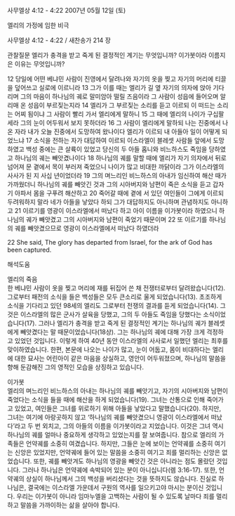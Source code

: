 사무엘상 4:12 - 4:22 
2007년 05월 12일 (토)

엘리의 가정에 임한 비극



사무엘상 4:12 - 4:22 / 새찬송가 214 장


관찰질문
엘리가 충격을 받고 죽게 된 결정적인 계기는 무엇입니까?
이가봇이라 이름지은 이유는 무엇입니까? 

12 당일에 어떤 베냐민 사람이 진영에서 달려나와 자기의 옷을 찢고 자기의 머리에 티끌을 덮어쓰고 실로에 이르니라 13 그가 이를 때는 엘리가 길 옆 자기의 의자에 앉아 기다리며 그의 마음이 하나님의 궤로 말미암아 떨릴 즈음이라 그 사람이 성읍에 들어오며 알리매 온 성읍이 부르짖는지라 14 엘리가 그 부르짖는 소리를 듣고 이르되 이 떠드는 소리는 어찌 됨이냐 그 사람이 빨리 가서 엘리에게 말하니 15 그 때에 엘리의 나이가 구십팔 세라 그의 눈이 어두워서 보지 못하더라 16 그 사람이 엘리에게 말하되 나는 진중에서 나온 자라 내가 오늘 진중에서 도망하여 왔나이다 엘리가 이르되 내 아들아 일이 어떻게 되었느냐 17 소식을 전하는 자가 대답하여 이르되 이스라엘이 블레셋 사람들 앞에서 도망하였고 백성 중에는 큰 살륙이 있었고 당신의 두 아들 홉니와 비느하스도 죽임을 당하였고 하나님의 궤는 빼앗겼나이다 18 하나님의 궤를 말할 때에 엘리가 자기 의자에서 뒤로 넘어져 문 곁에서 목이 부러져 죽었으니 나이가 많고 비대한 까닭이라 그가 이스라엘의 사사가 된 지 사십 년이었더라 19 그의 며느리인 비느하스의 아내가 임신하여 해산 때가 가까웠더니 하나님의 궤를 빼앗긴 것과 그의 시아버지와 남편이 죽은 소식을 듣고 갑자기 아파서 몸을 구푸려 해산하고 20 죽어갈 때에 곁에 서 있던 여인들이 그에게 이르되 두려워하지 말라 네가 아들을 낳았다 하되 그가 대답하지도 아니하며 관념하지도 아니하고 21 이르기를 영광이 이스라엘에서 떠났다 하고 아이 이름을 이가봇이라 하였으니 하나님의 궤가 빼앗겼고 그의 시아버지와 남편이 죽었기 때문이며 22 또 이르기를 하나님의 궤를 빼앗겼으므로 영광이 이스라엘에서 떠났다 하였더라 

22 She said, The glory has departed from Israel, for the ark of God has been captured.

해석도움





엘리의 죽음  
한 베냐민 사람이 옷을 찢고 머리에 재를 뒤집어 쓴 채 전쟁터로부터 달려왔습니다(12). 그로부터 패전의 소식을 들은 백성들은 모두 큰소리로 울게 되었습니다(13). 초조하게 소식을 기다리고 있던 98세의 엘리도 그로부터 전쟁의 결과를 듣게 되었습니다(14). 그것은 이스라엘의 많은 군사가 살육을 당했고, 그의 두 아들도 죽임을 당했다는 소식이었습니다(17). 그러나 엘리가 충격을 받고 죽게 된 결정적인 계기는 하나님의 궤가 블레셋에게 빼앗겼다는 말 때문이었습니다(18상). 그는 하나님의 궤에 대해 가장 크게 걱정하고 있었던 것입니다. 이렇게 하여 40년 동안 이스라엘의 사사로서 일했던 엘리는 최후를 맞이하였습니다. 한편, 본문에 나오는 나이가 많고, 눈이 어둡고, 몸이 비대하다는 엘리에 대한 묘사는 어린아이 같은 마음을 상실하고, 영안이 어두워졌으며, 하나님의 말씀을 향해 둔감해진 그의 영적인 모습을 상징하고 있습니다.  

이가봇  
엘리의 며느리인 비느하스의 아내는 하나님의 궤를 빼앗기고, 자기의 시아버지와 남편이 죽었다는 소식을 들을 때에 해산을 하게 되었습니다(19). 그녀는 산통으로 인해 죽어가고 있었고, 여인들은 그녀를 위로하기 위해 아들을 낳았다고 말했습니다(20). 하지만, 그녀는 여기에 아랑곳하지 않고 ‘하나님의 궤를 빼앗겼으니 영광이 이스라엘에서 떠났다’라고 두 번 외치고, 그의 아들의 이름을 이가봇이라고 지었습니다. 이것은 그녀 역시 하나님의 궤를 얼마나 중요하게 생각하고 있었는지를 잘 보여줍니다. 참으로 엘리의 가족들은 언약궤를 소중히 여겼습니다. 하지만, 그들은 눈에 보이는 언약궤를 소중히 여기는 신앙은 있었지만, 언약궤에 들어 있는 말씀을 소중히 여기고 죄를 멀리하는 신앙은 없었습니다. 또한, 궤를 빼앗겨도 하나님의 영광을 빼앗긴 것은 아니라는 점도 몰랐던 것입니다. 그러나 하나님은 언약궤에 속박되어 있는 분이 아니십니다(렘 3:16-17). 또한, 언약궤의 상실이 하나님께서 그의 백성을 버리셨다는 것을 뜻하지도 않습니다. 진실로 하나님은, 결국에는 이스라엘 가운데서 구원의 역사를 일으키고야 마시는 분이신 것입니다. 우리는 이가봇이 아니라 임마누엘을 고백하는 사람이 될 수 있도록 날마다 죄를 멀리하고 말씀을 가까이하는 삶을 살아야 합니다.